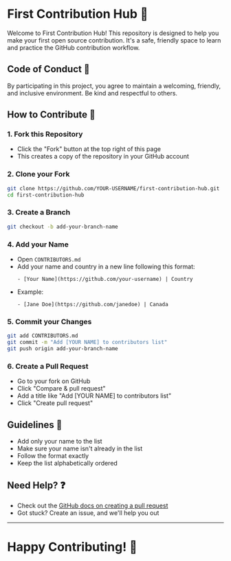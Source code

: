 # First Contribution Hub 🚀

Welcome to First Contribution Hub! This repository is designed to help you make your first open source contribution. It's a safe, friendly space to learn and practice the GitHub contribution workflow.

## Code of Conduct 🤝

By participating in this project, you agree to maintain a welcoming, friendly, and inclusive environment.
Be kind and respectful to others.

## How to Contribute 🤝

### 1. Fork this Repository

- Click the "Fork" button at the top right of this page
- This creates a copy of the repository in your GitHub account

### 2. Clone your Fork

```bash
git clone https://github.com/YOUR-USERNAME/first-contribution-hub.git
cd first-contribution-hub
```

### 3. Create a Branch

```bash
git checkout -b add-your-branch-name
```

### 4. Add your Name

- Open `CONTRIBUTORS.md`
- Add your name and country in a new line following this format:
  ```
  - [Your Name](https://github.com/your-username) | Country
  ```
- Example:
  ```
  - [Jane Doe](https://github.com/janedoe) | Canada
  ```

### 5. Commit your Changes

```bash
git add CONTRIBUTORS.md
git commit -m "Add [YOUR NAME] to contributors list"
git push origin add-your-branch-name
```

### 6. Create a Pull Request

- Go to your fork on GitHub
- Click "Compare & pull request"
- Add a title like "Add [YOUR NAME] to contributors list"
- Click "Create pull request"

## Guidelines 📝

- Add only your name to the list
- Make sure your name isn't already in the list
- Follow the format exactly
- Keep the list alphabetically ordered

## Need Help? ❓

- Check out the [GitHub docs on creating a pull request](https://docs.github.com/en/pull-requests/collaborating-with-pull-requests/proposing-changes-to-your-work-with-pull-requests/creating-a-pull-request)
- Got stuck? Create an issue, and we'll help you out

---

# Happy Contributing! 🎉
